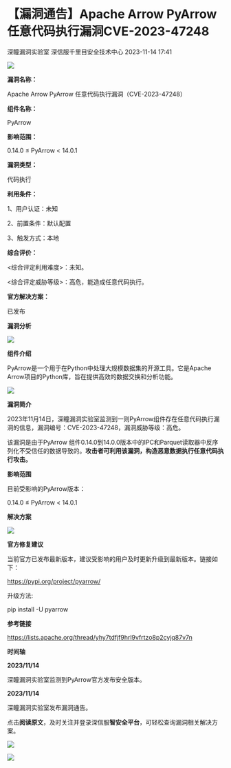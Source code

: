 #  【漏洞通告】Apache Arrow PyArrow 任意代码执行漏洞CVE-2023-47248   
深瞳漏洞实验室  深信服千里目安全技术中心   2023-11-14 17:41  
  
![](https://mmbiz.qpic.cn/mmbiz_gif/w8NHw6tcQ5zE0zWsEHgkYmOSLJPibNMmPChibYYj4icvJqkoqDibCkVMZswUicpwib77iaa7XGPAqolOedzurtwampY6A/640?wx_fmt=gif "")  
  
**漏洞名称：**  
  
Apache Arrow PyArrow 任意代码执行漏洞（CVE-2023-47248）  
  
**组件名称：**  
  
PyArrow  
  
**影响范围：**  
  
0.14.0 ≤ PyArrow < 14.0.1  
  
**漏洞类型：**  
  
代码执行  
  
**利用条件：**  
  
1、用户认证：未知  
  
2、前置条件：默认配置  
  
3、触发方式：本地  
  
**综合评价：**  
  
<综合评定利用难度>：未知。  
  
<综合评定威胁等级>：高危，能造成任意代码执行。  
  
**官方解决方案：**  
  
已发布  
  
  
  
  
  
**漏洞分析**  
  
![](https://mmbiz.qpic.cn/mmbiz_gif/w8NHw6tcQ5zE0zWsEHgkYmOSLJPibNMmPZM6WVrdXK0hAicC8L1Bf7Byh1v9LuScGC2Mxyn5n1LPIPfXibvqF6lSQ/640?wx_fmt=gif "")  
  
**组件介绍**  
  
PyArrow是一个用于在Python中处理大规模数据集的开源工具。它是Apache Arrow项目的Python库，旨在提供高效的数据交换和分析功能。  
  
![](https://mmbiz.qpic.cn/mmbiz_gif/w8NHw6tcQ5zE0zWsEHgkYmOSLJPibNMmPZM6WVrdXK0hAicC8L1Bf7Byh1v9LuScGC2Mxyn5n1LPIPfXibvqF6lSQ/640?wx_fmt=gif "")  
  
**漏洞简介**  
  
2023年11月14日，深瞳漏洞实验室监测到一则PyArrow组件存在任意代码执行漏洞的信息，漏洞编号：CVE-2023-47248，漏洞威胁等级：高危。  
  
该漏洞是由于PyArrow 组件0.14.0到14.0.0版本中的IPC和Parquet读取器中反序列化不受信任的数据导致的。**攻击者可利用该漏洞，构造恶意数据执行任意代码执行攻击。**  
  
  
**影响范围**  
  
目前受影响的PyArrow版本：  
  
0.14.0 ≤ PyArrow < 14.0.1  
  
  
**解决方案**  
  
![](https://mmbiz.qpic.cn/mmbiz_gif/w8NHw6tcQ5zE0zWsEHgkYmOSLJPibNMmPZM6WVrdXK0hAicC8L1Bf7Byh1v9LuScGC2Mxyn5n1LPIPfXibvqF6lSQ/640?wx_fmt=gif "")  
  
**官方修复建议**  
  
  
当前官方已发布最新版本，建议受影响的用户及时更新升级到最新版本。链接如下：  
  
https://pypi.org/project/pyarrow/  
  
升级方法:  
  
pip install -U pyarrow  
  
  
**参考链接**  
  
  
https://lists.apache.org/thread/yhy7tdfjf9hrl9vfrtzo8p2cyjq87v7n  
  
  
**时间轴**  
  
  
  
**2023/11/14**  
  
深瞳漏洞实验室监测到PyArrow官方发布安全版本。  
  
  
**2023/11/14**  
  
深瞳漏洞实验室发布漏洞通告。  
  
点击**阅读原文**，及时关注并登录深信服**智安全平台**，可轻松查询漏洞相关解决方案。  
  
![](https://mmbiz.qpic.cn/mmbiz_png/w8NHw6tcQ5zE0zWsEHgkYmOSLJPibNMmPJg0sbDdlsJI9hmt5scGJQZ5x1Mhzr7SNpXsDgfpBL3fHkMzPswo6PQ/640?wx_fmt=png "")  
  
  
![](https://mmbiz.qpic.cn/mmbiz_jpg/w8NHw6tcQ5zE0zWsEHgkYmOSLJPibNMmP5ET7qc0Htt0nfwBFWjJzYWUDhnKKv2G5P2aMK1UgbADl7cEPsabtzQ/640?wx_fmt=jpeg "")  
  
  
  
